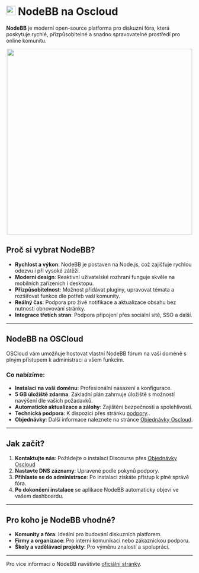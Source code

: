 # <img src="/img/nodebb-logo.png" width="25px"> NodeBB na Oscloud

**NodeBB** je moderní open-source platforma pro diskuzní fóra, která poskytuje rychlé, přizpůsobitelné a snadno spravovatelné prostředí pro online komunitu.

<center>
<img src="/img/nodebb_app.png" class="shadow" width="500px">
</center>

## Proč si vybrat NodeBB?

- **Rychlost a výkon**: NodeBB je postaven na Node.js, což zajišťuje rychlou odezvu i při vysoké zátěži.
- **Moderní design**: Reaktivní uživatelské rozhraní funguje skvěle na mobilních zařízeních i desktopu.
- **Přizpůsobitelnost**: Možnost přidávat pluginy, upravovat témata a rozšiřovat funkce dle potřeb vaší komunity.
- **Reálný čas**: Podpora pro živé notifikace a aktualizace obsahu bez nutnosti obnovování stránky.
- **Integrace třetích stran**: Podpora připojení přes sociální sítě, SSO a další.

---


## NodeBB na OSCloud

OSCloud vám umožňuje hostovat vlastní NodeBB fórum na vaší doméně s plným přístupem k administraci a všem funkcím.

### Co nabízíme:

- **Instalaci na vaši doménu**: Profesionální nasazení a konfigurace.
- **5 GB úložiště zdarma**: Základní plán zahrnuje úložiště s možností navýšení dle vašich požadavků.
- **Automatické aktualizace a zálohy**: Zajištění bezpečnosti a spolehlivosti.
- **Technická podpora**: K dispozici přes stránku [podpory](https://helpdesk.oscloud.cz/help/3271740098)..
- **Objednávky**: Další informace naleznete na stránce [Objednávky Oscloud](https://helpdesk.oscloud.cz/help/711028727).

---

## Jak začít?

1. **Kontaktujte nás**: Požádejte o instalaci Discourse přes [Objednávky Oscloud](https://helpdesk.oscloud.cz/help/711028727)
2. **Nastavte DNS záznamy**: Upravené podle pokynů podpory.
3. **Přihlaste se do administrace**: Po instalaci získáte přístup k plné správě fóra.
4. **Po dokončení instalace** se aplikace NodeBB automaticky objeví ve vašem dashboardu.
---

## Pro koho je NodeBB vhodné?

- **Komunity a fóra**: Ideální pro budování diskuzních platforem.
- **Firmy a organizace**: Pro interní komunikaci nebo zákaznickou podporu.
- **Školy a vzdělávací projekty**: Pro výměnu znalostí a spolupráci.

---

Pro více informací o NodeBB navštivte [oficiální stránky](https://nodebb.org).
